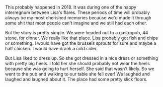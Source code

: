 This probably happened in 2018. It was during one of the happy interregnum between Lisa's flares. These periods of time will probably always be my most cherished memories because we'd made it through some shit that most people can't imagine and we still had each other.

But the story is pretty simple. We were headed out to a gastropub, 44 stone, for dinner. We really like that place. Lisa probably got fish and chips or something. I would have got the brussels sprouts for sure and maybe a half chicken. I would have drank a cold cider. 

But Lisa liked to dress up. So she got dressed in a nice dress or something with pretty big heels. I told her she should probably not wear the heels because she was going to hurt herself. She said that wasn't likely. So we went to the pub and walking to our table she fell over! We laughed and laughed and laughed about it. The place had some pretty slick floors. 